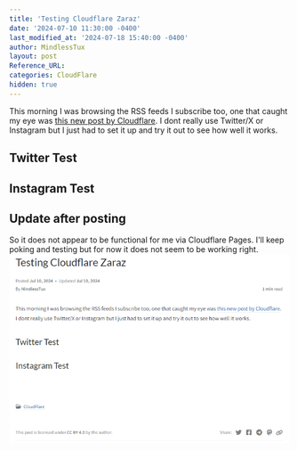```yaml
---
title: 'Testing Cloudflare Zaraz'
date: '2024-07-10 11:30:00 -0400'
last_modified_at: '2024-07-18 15:40:00 -0400'
author: MindlessTux
layout: post
Reference_URL:
categories: CloudFlare
hidden: true
---
```


This morning I was browsing the RSS feeds I subscribe too, one that caught my eye was [this new post by Cloudflare](https://blog.cloudflare.com/zaraz-supports-server-side-rendering-of-embeds).
I dont really use Twitter/X or Instagram but I just had to set it up and try it out to see how well it works.

## Twitter Test
<twitter-post tweet-id="1811023824504127949"></twitter-post>

## Instagram Test
<instagram-post
  post-url="https://www.instagram.com/p/Ct_qa1ZtmiW/"
  captions="true">
</instagram-post>

## Update after posting
So it does not appear to be functional for me via Cloudflare Pages.  I'll keep poking and testing but for now it does not seem to be working right.
![Non Functional Zaraz Test](/assets/img/posts/cloudflare-zaraz-test/2024-07-10_13-10.png)
